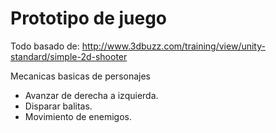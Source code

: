 # Prototipo de juego
Todo basado de: http://www.3dbuzz.com/training/view/unity-standard/simple-2d-shooter

Mecanicas basicas de personajes
- Avanzar de derecha a izquierda.
- Disparar balitas.
- Movimiento de enemigos.

